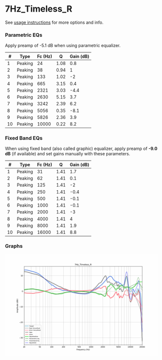# 7Hz_Timeless_R
See [usage instructions](https://github.com/jaakkopasanen/AutoEq#usage) for more options and info.

### Parametric EQs
Apply preamp of -5.1 dB when using parametric equalizer.

|   # | Type    |   Fc (Hz) |    Q |   Gain (dB) |
|-----|---------|-----------|------|-------------|
|   1 | Peaking |        24 | 1.08 |         0.8 |
|   2 | Peaking |        38 | 0.94 |         1   |
|   3 | Peaking |       133 | 1.02 |        -2   |
|   4 | Peaking |       665 | 3.15 |         0.4 |
|   5 | Peaking |      2321 | 3.03 |        -4.4 |
|   6 | Peaking |      2630 | 5.15 |         3.7 |
|   7 | Peaking |      3242 | 2.39 |         6.2 |
|   8 | Peaking |      5056 | 0.35 |        -8.1 |
|   9 | Peaking |      5826 | 2.36 |         3.9 |
|  10 | Peaking |     10000 | 0.22 |         8.2 |

### Fixed Band EQs
When using fixed band (also called graphic) equalizer, apply preamp of **-9.0 dB** (if available) and set gains manually with these parameters.

|   # | Type    |   Fc (Hz) |    Q |   Gain (dB) |
|-----|---------|-----------|------|-------------|
|   1 | Peaking |        31 | 1.41 |         1.7 |
|   2 | Peaking |        62 | 1.41 |         0.1 |
|   3 | Peaking |       125 | 1.41 |        -2   |
|   4 | Peaking |       250 | 1.41 |        -0.4 |
|   5 | Peaking |       500 | 1.41 |        -0.1 |
|   6 | Peaking |      1000 | 1.41 |        -0.1 |
|   7 | Peaking |      2000 | 1.41 |        -3   |
|   8 | Peaking |      4000 | 1.41 |         4   |
|   9 | Peaking |      8000 | 1.41 |         1.9 |
|  10 | Peaking |     16000 | 1.41 |         8.8 |

### Graphs
![](./7Hz_Timeless_R.png)
